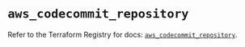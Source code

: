 # `aws_codecommit_repository`

Refer to the Terraform Registry for docs: [`aws_codecommit_repository`](https://registry.terraform.io/providers/hashicorp/aws/5.48.0/docs/resources/codecommit_repository).
